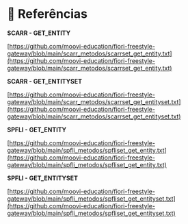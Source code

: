 
# 🔗 Referências

**SCARR - GET_ENTITY**

[https://github.com/moovi-education/fiori-freestyle-gateway/blob/main/scarr_metodos/scarrset_get_entity.txt](https://github.com/moovi-education/fiori-freestyle-gateway/blob/main/scarr_metodos/scarrset_get_entity.txt)

**SCARR - GET_ENTITYSET**

[https://github.com/moovi-education/fiori-freestyle-gateway/blob/main/scarr_metodos/scarrset_get_entityset.txt](https://github.com/moovi-education/fiori-freestyle-gateway/blob/main/scarr_metodos/scarrset_get_entityset.txt)

**SPFLI - GET_ENTITY**

[https://github.com/moovi-education/fiori-freestyle-gateway/blob/main/spfli_metodos/spfliset_get_entity.txt](https://github.com/moovi-education/fiori-freestyle-gateway/blob/main/spfli_metodos/spfliset_get_entity.txt)

**SPFLI - GET_ENTITYSET**

[https://github.com/moovi-education/fiori-freestyle-gateway/blob/main/spfli_metodos/spfliset_get_entityset.txt](https://github.com/moovi-education/fiori-freestyle-gateway/blob/main/spfli_metodos/spfliset_get_entityset.txt)